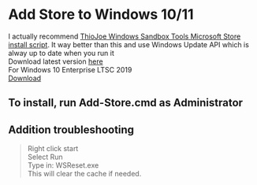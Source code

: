 # Add Store to Windows 10/11  
I actually recommend [ThioJoe Windows Sandbox Tools Microsoft Store install script](https://github.com/ThioJoe/Windows-Sandbox-Tools/blob/main/Installer%20Scripts/Install-Microsoft-Store.ps1). It way better than this and use Windows Update API which is alway up to date when you run it  
Download latest version [here](https://github.com/QuangVNMC/LTSC-Add-Microsoft-Store/releases/tag/Bruh)  
For Windows 10 Enterprise LTSC 2019   
[Download](https://github.com/lixuy/LTSC-Add-MicrosoftStore/archive/2019.zip)  
## To install, run Add-Store.cmd as Administrator  
## Addition troubleshooting    
>Right click start  
Select Run  
Type in: WSReset.exe  
This will clear the cache if needed.  
